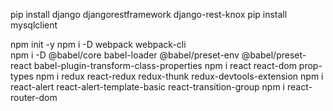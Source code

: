 pip install django djangorestframework django-rest-knox
pip install mysqlclient


npm init -y
npm i -D webpack webpack-cli                                                                                   
npm i -D @babel/core babel-loader @babel/preset-env @babel/preset-react babel-plugin-transform-class-properties
npm i react react-dom prop-types
npm i redux react-redux redux-thunk redux-devtools-extension
npm i react-alert react-alert-template-basic react-transition-group
npm i react-router-dom
